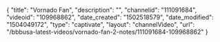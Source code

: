{
    "title": "Vornado Fan",
    "description": "",
    "channelid": "111091684",
    "videoid": "109968862",
    "date_created": "1502518579",
    "date_modified": "1504049172",
    "type": "captivate",
    "layout": "channelVideo",
    "url": "\/bbbusa-latest-videos\/vornado-fan-2-notes\/111091684-109968862"
}